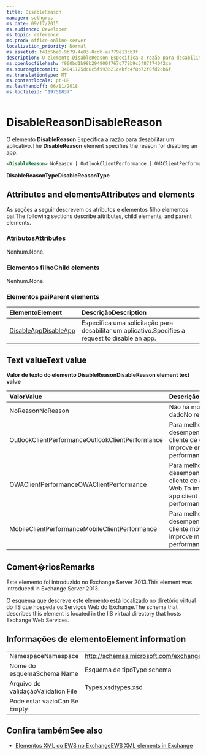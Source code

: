 ```yaml
---
title: DisableReason
manager: sethgros
ms.date: 09/17/2015
ms.audience: Developer
ms.topic: reference
ms.prod: office-online-server
localization_priority: Normal
ms.assetid: f41b5be6-9b79-4e83-8cdb-aa779e13cb3f
description: O elemento DisableReason Especifica a razão para desabilitar um aplicativo.
ms.openlocfilehash: f900bd1b98b294900f767c778b9c5f87f74042ca
ms.sourcegitcommit: 34041125dc8c5f993b21cebfc4f8b72f0fd2cb6f
ms.translationtype: MT
ms.contentlocale: pt-BR
ms.lasthandoff: 06/11/2018
ms.locfileid: "19751837"
---
```

# <a name="disablereason"></a><span data-ttu-id="eb96b-103">DisableReason</span><span class="sxs-lookup"><span data-stu-id="eb96b-103">DisableReason</span></span>

<span data-ttu-id="eb96b-104">O elemento **DisableReason** Especifica a razão para desabilitar um aplicativo.</span><span class="sxs-lookup"><span data-stu-id="eb96b-104">The **DisableReason** element specifies the reason for disabling an app.</span></span> 
  
```XML
<DisableReason> NoReason | OutlookClientPerformance | OWAClientPerformance | MobileClientPerformance </DisableReason>
```

 <span data-ttu-id="eb96b-105">**DisableReasonType**</span><span class="sxs-lookup"><span data-stu-id="eb96b-105">**DisableReasonType**</span></span>
## <a name="attributes-and-elements"></a><span data-ttu-id="eb96b-106">Attributes and elements</span><span class="sxs-lookup"><span data-stu-id="eb96b-106">Attributes and elements</span></span>

<span data-ttu-id="eb96b-107">As seções a seguir descrevem os atributos e elementos filho elementos pai.</span><span class="sxs-lookup"><span data-stu-id="eb96b-107">The following sections describe attributes, child elements, and parent elements.</span></span>
  
### <a name="attributes"></a><span data-ttu-id="eb96b-108">Atributos</span><span class="sxs-lookup"><span data-stu-id="eb96b-108">Attributes</span></span>

<span data-ttu-id="eb96b-109">Nenhum.</span><span class="sxs-lookup"><span data-stu-id="eb96b-109">None.</span></span>
  
### <a name="child-elements"></a><span data-ttu-id="eb96b-110">Elementos filho</span><span class="sxs-lookup"><span data-stu-id="eb96b-110">Child elements</span></span>

<span data-ttu-id="eb96b-111">Nenhum.</span><span class="sxs-lookup"><span data-stu-id="eb96b-111">None.</span></span>
  
### <a name="parent-elements"></a><span data-ttu-id="eb96b-112">Elementos pai</span><span class="sxs-lookup"><span data-stu-id="eb96b-112">Parent elements</span></span>

|<span data-ttu-id="eb96b-113">**Elemento**</span><span class="sxs-lookup"><span data-stu-id="eb96b-113">**Element**</span></span>|<span data-ttu-id="eb96b-114">**Descrição**</span><span class="sxs-lookup"><span data-stu-id="eb96b-114">**Description**</span></span>|
|:-----|:-----|
|[<span data-ttu-id="eb96b-115">DisableApp</span><span class="sxs-lookup"><span data-stu-id="eb96b-115">DisableApp</span></span>](disableapp.md) <br/> |<span data-ttu-id="eb96b-116">Especifica uma solicitação para desabilitar um aplicativo.</span><span class="sxs-lookup"><span data-stu-id="eb96b-116">Specifies a request to disable an app.</span></span>  <br/> |
   
## <a name="text-value"></a><span data-ttu-id="eb96b-117">Text value</span><span class="sxs-lookup"><span data-stu-id="eb96b-117">Text value</span></span>

<span data-ttu-id="eb96b-118">**Valor de texto do elemento DisableReason**</span><span class="sxs-lookup"><span data-stu-id="eb96b-118">**DisableReason element text value**</span></span>

|<span data-ttu-id="eb96b-119">**Valor**</span><span class="sxs-lookup"><span data-stu-id="eb96b-119">**Value**</span></span>|<span data-ttu-id="eb96b-120">**Descrição**</span><span class="sxs-lookup"><span data-stu-id="eb96b-120">**Description**</span></span>|
|:-----|:-----|
|<span data-ttu-id="eb96b-121">NoReason</span><span class="sxs-lookup"><span data-stu-id="eb96b-121">NoReason</span></span>  <br/> |<span data-ttu-id="eb96b-122">Não há motivo dado</span><span class="sxs-lookup"><span data-stu-id="eb96b-122">No reason given</span></span>  <br/> |
|<span data-ttu-id="eb96b-123">OutlookClientPerformance</span><span class="sxs-lookup"><span data-stu-id="eb96b-123">OutlookClientPerformance</span></span>  <br/> |<span data-ttu-id="eb96b-124">Para melhorar o desempenho do cliente de email.</span><span class="sxs-lookup"><span data-stu-id="eb96b-124">To improve email client performance.</span></span>  <br/> |
|<span data-ttu-id="eb96b-125">OWAClientPerformance</span><span class="sxs-lookup"><span data-stu-id="eb96b-125">OWAClientPerformance</span></span>  <br/> |<span data-ttu-id="eb96b-126">Para melhorar o desempenho de cliente de aplicativo Web.</span><span class="sxs-lookup"><span data-stu-id="eb96b-126">To improve Web app client performance.</span></span>  <br/> |
|<span data-ttu-id="eb96b-127">MobileClientPerformance</span><span class="sxs-lookup"><span data-stu-id="eb96b-127">MobileClientPerformance</span></span>  <br/> |<span data-ttu-id="eb96b-128">Para melhorar o desempenho do cliente móvel.</span><span class="sxs-lookup"><span data-stu-id="eb96b-128">To improve mobile client performance.</span></span>  <br/> |
   
## <a name="remarks"></a><span data-ttu-id="eb96b-129">Coment�rios</span><span class="sxs-lookup"><span data-stu-id="eb96b-129">Remarks</span></span>

<span data-ttu-id="eb96b-130">Este elemento foi introduzido no Exchange Server 2013.</span><span class="sxs-lookup"><span data-stu-id="eb96b-130">This element was introduced in Exchange Server 2013.</span></span>
  
<span data-ttu-id="eb96b-131">O esquema que descreve este elemento está localizado no diretório virtual do IIS que hospeda os Serviços Web do Exchange.</span><span class="sxs-lookup"><span data-stu-id="eb96b-131">The schema that describes this element is located in the IIS virtual directory that hosts Exchange Web Services.</span></span>
  
## <a name="element-information"></a><span data-ttu-id="eb96b-132">Informações de elemento</span><span class="sxs-lookup"><span data-stu-id="eb96b-132">Element information</span></span>

|||
|:-----|:-----|
|<span data-ttu-id="eb96b-133">Namespace</span><span class="sxs-lookup"><span data-stu-id="eb96b-133">Namespace</span></span>  <br/> |http://schemas.microsoft.com/exchange/services/2006/types  <br/> |
|<span data-ttu-id="eb96b-134">Nome do esquema</span><span class="sxs-lookup"><span data-stu-id="eb96b-134">Schema Name</span></span>  <br/> |<span data-ttu-id="eb96b-135">Esquema de tipo</span><span class="sxs-lookup"><span data-stu-id="eb96b-135">Type schema</span></span>  <br/> |
|<span data-ttu-id="eb96b-136">Arquivo de validação</span><span class="sxs-lookup"><span data-stu-id="eb96b-136">Validation File</span></span>  <br/> |<span data-ttu-id="eb96b-137">Types.xsd</span><span class="sxs-lookup"><span data-stu-id="eb96b-137">types.xsd</span></span>  <br/> |
|<span data-ttu-id="eb96b-138">Pode estar vazio</span><span class="sxs-lookup"><span data-stu-id="eb96b-138">Can Be Empty</span></span>  <br/> ||
   
## <a name="see-also"></a><span data-ttu-id="eb96b-139">Confira também</span><span class="sxs-lookup"><span data-stu-id="eb96b-139">See also</span></span>

- [<span data-ttu-id="eb96b-140">Elementos XML do EWS no Exchange</span><span class="sxs-lookup"><span data-stu-id="eb96b-140">EWS XML elements in Exchange</span></span>](ews-xml-elements-in-exchange.md)

